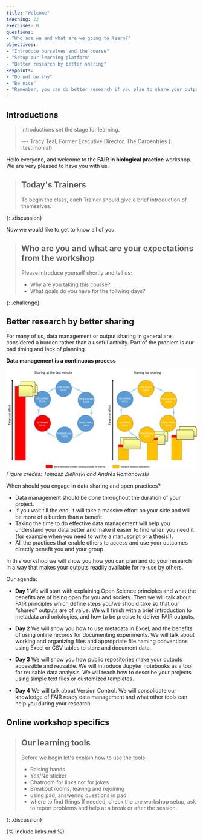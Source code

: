 ```yaml
---
title: "Welcome"
teaching: 22
exercises: 0
questions:
- "Who are we and what are we going to learn?"
objectives:
- "Introduce ourselves and the course"
- "Setup our learning platform"
- "Better research by better sharing"
keypoints:
- "Do not be shy"
- "Be nice"
- "Remember, you can do better research if you plan to share your outputs!"
---
```


## Introductions

> Introductions set the stage for learning.
>
> --- Tracy Teal, Former Executive Director, The Carpentries
{: .testimonial}

Hello everyone, and welcome to the **FAIR in biological practice** workshop.
We are very pleased to have you with us.

> ## Today's Trainers
>
> To begin the class, each Trainer should give a brief introduction of themselves.
>
{: .discussion}

Now we would like to get to know all of you.

> ## Who are you and what are your expectations from the workshop
>
> Please introduce yourself shortly and tell us:
>
> * Why are you taking this course?
> * What goals do you have for the follwing days?
>
{: .challenge}

## Better research by better sharing

For many of us, data management or output sharing in general
are considered a burden rather than a useful activity. Part of the problem
is our bad timing and lack of planning.

**Data management is a continuous process**

![Figure 5.2. Sharing as part of the workflow](../fig/01-sharing_as_part_of_workflow.jpg)
*Figure credits: Tomasz Zielinski and Andrés Romanowski*

When should you engage in data sharing and open practices?
* Data management should be done throughout the duration of your project.
* If you wait till the end, it will take a massive effort on your side and will be more of a burden than a benefit.
* Taking the time to do effective data management will help you understand your data better and make it easier to find when you need it (for example when you need to write a manuscript or a thesis!).
* All the practices that enable others to access and use your outcomes directly
benefit you and your group

In this workshop we will show you how you can plan and do your research
in a way that makes your outputs readily available for re-use by others.

Our agenda:
* **Day 1**
We will start with explaining Open Science principles and what
the benefits are of being open for you and society.
Then we will talk about FAIR principles which define steps you/we should take
so that our "shared" outputs are of value.
We will finish with a brief introduction to metadata and ontologies, and how to 
be precise to deliver FAIR outputs.
* **Day 2**
We will show you how to use metadata in Excel, and the benefits of using online 
records for documenting experiments.
We will talk about working and organizing files and appropriate file naming conventions 
using Excel or CSV tables to store and document data.
* **Day 3**
We will show you how public repositories make your outputs accessible and reusable.
We will introduce Jupyter notebooks as a tool for reusable data analysis.
We will teach how to describe your projects using simple text files or customized templates.

* **Day 4**
We will talk about Version Control.
We will consolidate our knowledge of FAIR ready data management and what
other tools can help you during your research.




## Online workshop specifics

> ## Our learning tools
>
> Before we begin let's explain how to use the tools:
> * Raising hands
> * Yes/No sticker
> * Chatroom for links not for jokes
> * Breakout rooms, leaving and rejoining
> * using pad, answering questions in pad
> * where to find things
> If needed, check the pre workshop setup, ask to report problems
> and help at a break or after the session.
>
{: .discussion}

{% include links.md %}
